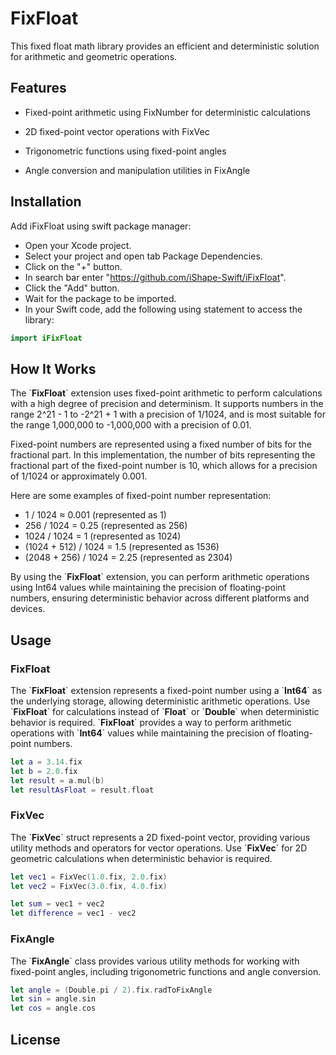 # FixFloat

This fixed float math library provides an efficient and deterministic solution for arithmetic and geometric operations.

## Features

- Fixed-point arithmetic using FixNumber for deterministic calculations

- 2D fixed-point vector operations with FixVec

- Trigonometric functions using fixed-point angles

- Angle conversion and manipulation utilities in FixAngle


## Installation

Add iFixFloat using swift package manager:

- Open your Xcode project.
- Select your project and open tab Package Dependencies.
- Click on the "+" button.
- In search bar enter "https://github.com/iShape-Swift/iFixFloat".
- Click the "Add" button.
- Wait for the package to be imported.
- In your Swift code, add the following using statement to access the library:

```swift
import iFixFloat
```


## How It Works

The \`**FixFloat**\` extension uses fixed-point arithmetic to perform calculations with a high degree of precision and determinism. It supports numbers in the range 2^21 - 1 to -2^21 + 1 with a precision of 1/1024, and is most suitable for the range 1,000,000 to -1,000,000 with a precision of 0.01.

Fixed-point numbers are represented using a fixed number of bits for the fractional part. In this implementation, the number of bits representing the fractional part of the fixed-point number is 10, which allows for a precision of 1/1024 or approximately 0.001.

Here are some examples of fixed-point number representation:

- 1 / 1024 ≈ 0.001 (represented as 1)
- 256 / 1024 = 0.25 (represented as 256)
- 1024 / 1024 = 1 (represented as 1024)
- (1024 + 512) / 1024 = 1.5 (represented as 1536)
- (2048 + 256) / 1024 = 2.25 (represented as 2304)

By using the \`**FixFloat**\` extension, you can perform arithmetic operations using Int64 values while maintaining the precision of floating-point numbers, ensuring deterministic behavior across different platforms and devices.


## Usage

### FixFloat

The \`**FixFloat**\` extension represents a fixed-point number using a \`**Int64**\` as the underlying storage, allowing deterministic arithmetic operations. Use \`**FixFloat**\` for calculations instead of \`**Float**\` or \`**Double**\` when deterministic behavior is required. \`**FixFloat**\` provides a way to perform arithmetic operations with \`**Int64**\` values while maintaining the precision of floating-point numbers.

```swift
let a = 3.14.fix
let b = 2.0.fix
let result = a.mul(b)
let resultAsFloat = result.float
```

### FixVec

The \`**FixVec**\` struct represents a 2D fixed-point vector, providing various utility methods and operators for vector operations. Use \`**FixVec**\` for 2D geometric calculations when deterministic behavior is required.

```swift
let vec1 = FixVec(1.0.fix, 2.0.fix)
let vec2 = FixVec(3.0.fix, 4.0.fix)

let sum = vec1 + vec2
let difference = vec1 - vec2
```

### FixAngle
The \`**FixAngle**\` class provides various utility methods for working with fixed-point angles, including trigonometric functions and angle conversion.


```swift
let angle = (Double.pi / 2).fix.radToFixAngle
let sin = angle.sin
let cos = angle.cos
```


## License
